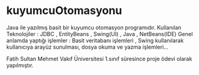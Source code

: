 # kuyumcuOtomasyonu
Java ile yazılmış basit bir kuyumcu otomasyon programıdır.
Kullanılan Teknolojiler : JDBC , EntityBeans , Swing(UI) , Java , NetBeans(IDE) 
Genel anlamda yaptığı işlemler : Basit veritabanı işlemleri , Swing kullanılarak kullanıcıya arayüz sunulması, dosya okuma ve yazma işlemleri...

Fatih Sultan Mehmet Vakıf Üniversitesi 1.sınıf süresince proje ödevi olarak yapılmıştır.

